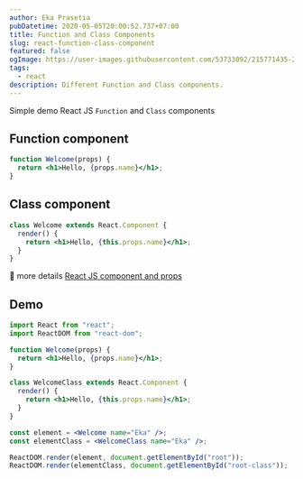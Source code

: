 ```yaml
---
author: Eka Prasetia
pubDatetime: 2020-05-05T20:00:52.737+07:00
title: Function and Class Components
slug: react-function-class-component
featured: false
ogImage: https://user-images.githubusercontent.com/53733092/215771435-25408246-2309-4f8b-a781-1f3d93bdf0ec.png
tags:
  - react
description: Different Function and Class components.
---
```


Simple demo React JS `Function` and `Class` components

## Function component

```jsx
function Welcome(props) {
  return <h1>Hello, {props.name}</h1>;
}
```

## Class component

```jsx
class Welcome extends React.Component {
  render() {
    return <h1>Hello, {this.props.name}</h1>;
  }
}
```

🚀 more details [React JS component and props](https://reactjs.org/docs/components-and-props.html)

## Demo

```jsx
import React from "react";
import ReactDOM from "react-dom";

function Welcome(props) {
  return <h1>Hello, {props.name}</h1>;
}

class WelcomeClass extends React.Component {
  render() {
    return <h1>Hello, {this.props.name}</h1>;
  }
}

const element = <Welcome name="Eka" />;
const elementClass = <WelcomeClass name="Eka" />;

ReactDOM.render(element, document.getElementById("root"));
ReactDOM.render(elementClass, document.getElementById("root-class"));
```

